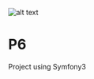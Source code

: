 ![alt text](https://insight.sensiolabs.com/projects/76ad0d6c-3a90-4b9d-82b0-066442c80429/big.png)

# P6
Project using Symfony3
